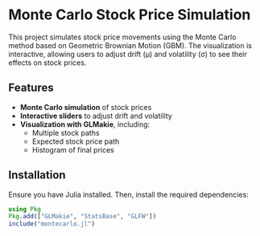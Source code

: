 # Monte Carlo Stock Price Simulation

This project simulates stock price movements using the Monte Carlo method based on Geometric Brownian Motion (GBM). The visualization is interactive, allowing users to adjust drift (μ) and volatility (σ) to see their effects on stock prices.

## Features

- **Monte Carlo simulation** of stock prices
- **Interactive sliders** to adjust drift and volatility
- **Visualization with GLMakie**, including:
  - Multiple stock paths
  - Expected stock price path
  - Histogram of final prices

## Installation

Ensure you have Julia installed. Then, install the required dependencies:

```julia
using Pkg
Pkg.add(["GLMakie", "StatsBase", "GLFW"])
include("montecarlo.jl")
